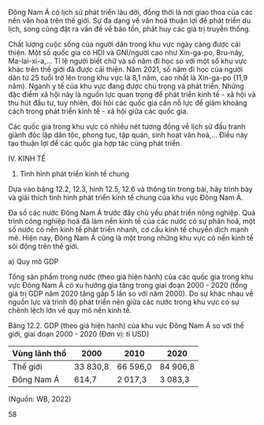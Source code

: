 Đông Nam Á có lịch sử phát triển lâu dời, đồng thời là nơi giao thoa của các nền văn hoá trên thế giới. Sự đa dạng về văn hoá thuận lợi để phát triển du lịch, song cũng đặt ra vấn đề về bảo tồn, phát huy các giá trị truyền thống.

Chất lượng cuộc sống của người dân trong khu vực ngày càng được cải thiện. Một số quốc gia có HDI và GNI/người cao như Xin-ga-po, Bru-nây, Ma-lai-xi-a,... Tỉ lệ người biết chữ và số năm đi học so với một số khu vực khác trên thế giới đã được cải thiện. Năm 2021, số năm đi học của người dân từ 25 tuổi trở lên trong khu vực là 8,1 năm, cao nhất là Xin-ga-po (11,9 năm). Ngành y tế của khu vực đang được chú trọng và phát triển. Những đặc điểm xã hội này là nguồn lực quan trọng để phát triển kinh tế - xã hội và thu hút đầu tư, tuy nhiên, đòi hỏi các quốc gia cần nỗ lực để giảm khoảng cách trong phát triển kinh tế - xã hội giữa các quốc gia.

Các quốc gia trong khu vực có nhiều nét tương đồng về lịch sử đấu tranh giành độc lập dân tộc, phong tục, tập quán, sinh hoạt văn hoá,... Điều này tạo thuận lợi để các quốc gia hợp tác cùng phát triển.

IV. KINH TẾ

1. Tình hình phát triển kinh tế chung

Dựa vào bảng 12.2, 12.3, hình 12.5, 12.6 và thông tin trong bài, hãy trình bày và giải thích tình hình phát triển kinh tế chung của khu vực Đông Nam Á.

Đa số các nước Đông Nam Á trước đây chủ yếu phát triển nông nghiệp. Quá trình công nghiệp hoá đã làm nền kinh tế của các nước có sự phân hoá, một số nước có nền kinh tế phát triển nhanh, cơ cấu kinh tế chuyển dịch mạnh mẽ. Hiện nay, Đông Nam Á cũng là một trong những khu vực có nền kinh tế sôi động trên thế giới.

a) Quy mô GDP

Tổng sản phẩm trong nước (theo giá hiện hành) của các quốc gia trong khu vực Đông Nam Á có xu hướng gia tăng trong giai đoạn 2000 - 2020 (tổng giá trị GDP năm 2020 tăng gấp 5 lần so với năm 2000). Do sự khác nhau về nguồn lực và trình độ phát triển nên giữa các nước trong khu vực có sự chênh lệch lớn về quy mô nền kinh tế.

Bảng 12.2. GDP (theo giá hiện hành) của khu vực Đông Nam Á 
so với thế giới, giai đoạn 2000 - 2020
(Đơn vị: tỉ USD)

Vùng lãnh thổ | 2000 | 2010 | 2020
--- | --- | --- | ---
Thế giới | 33 830,8 | 66 596,0 | 84 906,8
Đông Nam Á | 614,7 | 2 017,3 | 3 083,3

(Nguồn: WB, 2022)

58